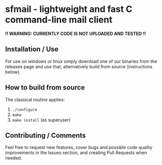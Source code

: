 # sfmail - lightweight and fast C command-line mail client

**!! WARNING: CURRENTLY CODE IS NOT UPLOADED AND TESTED !!**

## Installation / Use
For use on windows or linux simply download one of our binaries from the releases page and use that,
alternatively build from source (instructions below).

## How to build from source
The classical routine applies:
  1. `./configure`
  2. `make`
  3. `make install` (as superuser)
  
## Contributing / Comments
Feel free to request new features, cover bugs and possible code quality improvements in the Issues section, and creating Pull Requests when needed.
